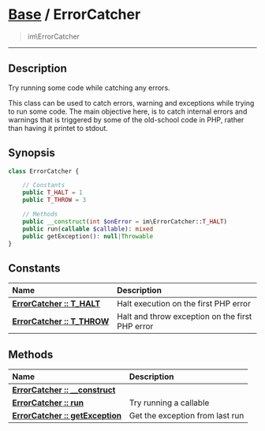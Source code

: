# [Base](base.md) / ErrorCatcher
 > im\ErrorCatcher
____

## Description
Try running some code while catching any errors.

This class can be used to catch errors, warning and exceptions
while trying to run some code. The main objective here, is to
catch internal errors and warnings that is triggered by some of the old-school
code in PHP, rather than having it printet to stdout.

## Synopsis
```php
class ErrorCatcher {

    // Constants
    public T_HALT = 1
    public T_THROW = 3

    // Methods
    public __construct(int $onError = im\ErrorCatcher::T_HALT)
    public run(callable $callable): mixed
    public getException(): null|Throwable
}
```

## Constants
| Name | Description |
| :--- | :---------- |
| [__ErrorCatcher&nbsp;::&nbsp;T\_HALT__](base-ErrorCatcher-prop_T_HALT.md) | Halt execution on the first PHP error |
| [__ErrorCatcher&nbsp;::&nbsp;T\_THROW__](base-ErrorCatcher-prop_T_THROW.md) | Halt and throw exception on the first PHP error |

## Methods
| Name | Description |
| :--- | :---------- |
| [__ErrorCatcher&nbsp;::&nbsp;\_\_construct__](base-ErrorCatcher-__construct.md) |  |
| [__ErrorCatcher&nbsp;::&nbsp;run__](base-ErrorCatcher-run.md) | Try running a callable |
| [__ErrorCatcher&nbsp;::&nbsp;getException__](base-ErrorCatcher-getException.md) | Get the exception from last run |
